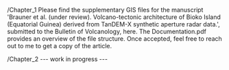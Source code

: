 /Chapter_1 
Please find the supplementary GIS files for the manuscript 'Brauner et al. (under review). Volcano-tectonic architecture of Bioko Island (Equatorial Guinea) derived from TanDEM-X synthetic aperture radar data.', submitted to the Bulletin of Volcanology, here. The Documentation.pdf provides an overview of the file structure. Once accepted, feel free to reach out to me to get a copy of the article. 

/Chapter_2
--- work in progress ---
